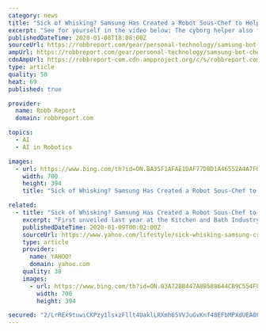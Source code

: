 ```yaml
---
category: news
title: "Sick of Whisking? Samsung Has Created a Robot Sous-Chef to Help You Cook"
excerpt: "See for yourself in the video below: The cyborg helper also features advanced internal and external sensors that work alongside artificial intelligence-based planning algorithms. The idea is that Bot Chef will help you cook up a storm, but won’t get in the way (too many cooks in the kitchen and all that). Moreover, it’s advanced ..."
publishedDateTime: 2020-01-08T18:08:00Z
sourceUrl: https://robbreport.com/gear/personal-technology/samsung-bot-chef-2891606/
ampUrl: https://robbreport.com/gear/personal-technology/samsung-bot-chef-2891606/amp/
cdnAmpUrl: https://robbreport-com.cdn.ampproject.org/c/s/robbreport.com/gear/personal-technology/samsung-bot-chef-2891606/amp/
type: article
quality: 58
heat: 69
published: true

provider:
  name: Robb Report
  domain: robbreport.com

topics:
  - AI
  - AI in Robotics

images:
  - url: https://www.bing.com/th?id=ON.BA35F1AFAE1DAF77D8D1A46552A4A7F0
    width: 700
    height: 394
    title: "Sick of Whisking? Samsung Has Created a Robot Sous-Chef to Help You Cook"

related:
  - title: "Sick of Whisking? Samsung Has Created a Robot Sous-Chef to Help You Cook"
    excerpt: "First unveiled last year at the Kitchen and Bath Industry Show, the AI-powered cobot (collaborative robot) known as Bot Chef was back in the kitchen for ... The cyborg helper also features advanced internal and external sensors that work alongside artificial intelligence-based planning algorithms. The idea is that Bot Chef will help you cook ..."
    publishedDateTime: 2020-01-09T00:02:00Z
    sourceUrl: https://www.yahoo.com/lifestyle/sick-whisking-samsung-created-robot-180001785.html
    type: article
    provider:
      name: YAHOO!
      domain: yahoo.com
    quality: 38
    images:
      - url: https://www.bing.com/th?id=ON.83A72BB447A8B588644CB9C554F83BF8
        width: 700
        height: 394

secured: "2/LrREx9tuwiCKPzy1lsxzFllt4UaklLRXmh65VVJuGvKnf48EFbMPXdUEA0FD4HuyghNCVXykM84E1NjyeDgWbl+GycpItAfMFdbsliVhq5/jKWIJNUo7zMVVmA/muA1VRsBymVNf5wC1NJqgD9c8DD/Y2c3Y3U3vqoiKbnivWVO2C7Htak7q+rlO/Lqc7MpTBOGH9RrzAh46z9iM7a3Ekiq171ogkgYBJH1TWft9AtdSVqSgLxVRbaQ31Tg52Q11O2GlP4g47J94CcVjnjlA==;T0N9wuVl3G1VAdXEa+MWvA=="
---
```


